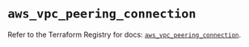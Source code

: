 # `aws_vpc_peering_connection`

Refer to the Terraform Registry for docs: [`aws_vpc_peering_connection`](https://registry.terraform.io/providers/hashicorp/aws/4.67.0/docs/resources/vpc_peering_connection).
